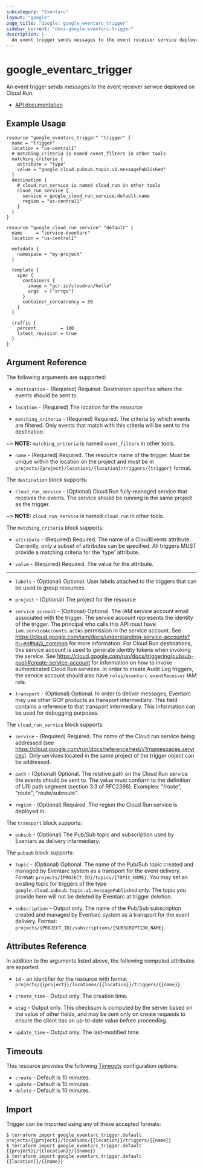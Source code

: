 ```yaml
---
subcategory: "Eventarc"
layout: "google"
page_title: "Google: google_eventarc_trigger"
sidebar_current: "docs-google-eventarc-trigger"
description: |-
  An event trigger sends messages to the event receiver service deployed on Cloud Run.
---
```


# google\_eventarc\_trigger

An event trigger sends messages to the event receiver service deployed on Cloud Run.

* [API documentation](https://cloud.google.com/eventarc/docs/reference/rest/v1/projects.locations.triggers)

## Example Usage

```hcl
resource "google_eventarc_trigger" "trigger" {
  name = "trigger"
  location = "us-central1"
  # matching_criteria is named event_filters in other tools
  matching_criteria {
    attribute = "type"
    value = "google.cloud.pubsub.topic.v1.messagePublished"
  }
  destination {
    # cloud_run_service is named cloud_run in other tools
    cloud_run_service {
      service = google_cloud_run_service.default.name
      region = "us-central1"
    }
  }
}

resource "google_cloud_run_service" "default" {
  name     = "service-eventarc"
  location = "us-central1"

  metadata {
    namespace = "my-project"
  }

  template {
    spec {
      containers {
        image = "gcr.io/cloudrun/hello"
        args  = ["arrgs"]
      }
      container_concurrency = 50
    }
  }

  traffic {
    percent         = 100
    latest_revision = true
  }
}
```

## Argument Reference

The following arguments are supported:

* `destination` -
  (Required)
  Required. Destination specifies where the events should be sent to.
  
* `location` -
  (Required)
  The location for the resource
  
* `matching_criteria` -
  (Required)
  Required. The criteria by which events are filtered. Only events that match with this criteria will be sent to the destination.

~> **NOTE:** `matching_criteria` is named `event_filters` in other tools.

* `name` -
  (Required)
  Required. The resource name of the trigger. Must be unique within the location on the project and must be in `projects/{project}/locations/{location}/triggers/{trigger}` format.
  

The `destination` block supports:
    
* `cloud_run_service` -
  (Optional)
  Cloud Run fully-managed service that receives the events. The service should be running in the same project as the trigger.

~> **NOTE:** `cloud_run_service` is named `cloud_run` in other tools.

The `matching_criteria` block supports:
    
* `attribute` -
  (Required)
  Required. The name of a CloudEvents attribute. Currently, only a subset of attributes can be specified. All triggers MUST provide a matching criteria for the 'type' attribute.
    
* `value` -
  (Required)
  Required. The value for the attribute.
    
- - -

* `labels` -
  (Optional)
  Optional. User labels attached to the triggers that can be used to group resources.
  
* `project` -
  (Optional)
  The project for the resource
  
* `service_account` -
  (Optional)
  Optional. The IAM service account email associated with the trigger. The service account represents the identity of the trigger. The principal who calls this API must have `iam.serviceAccounts.actAs` permission in the service account. See https://cloud.google.com/iam/docs/understanding-service-accounts?hl=en#sa\\\_common for more information. For Cloud Run destinations, this service account is used to generate identity tokens when invoking the service. See https://cloud.google.com/run/docs/triggering/pubsub-push#create-service-account for information on how to invoke authenticated Cloud Run services. In order to create Audit Log triggers, the service account should also have `roles/eventarc.eventReceiver` IAM role.
  
* `transport` -
  (Optional)
  Optional. In order to deliver messages, Eventarc may use other GCP products as transport intermediary. This field contains a reference to that transport intermediary. This information can be used for debugging purposes.
  

The `cloud_run_service` block supports:
    
* `service` -
  (Required)
  Required. The name of the Cloud run service being addressed (see https://cloud.google.com/run/docs/reference/rest/v1/namespaces.services). Only services located in the same project of the trigger object can be addressed.
    
* `path` -
  (Optional)
  Optional. The relative path on the Cloud Run service the events should be sent to. The value must conform to the definition of URI path segment (section 3.3 of RFC2396). Examples: "/route", "route", "route/subroute".
    
* `region` -
  (Optional)
  Required. The region the Cloud Run service is deployed in.
    
The `transport` block supports:
    
* `pubsub` -
  (Optional)
  The Pub/Sub topic and subscription used by Eventarc as delivery intermediary.

The `pubsub` block supports:
    
* `topic` -
  (Optional)
  Optional. The name of the Pub/Sub topic created and managed by Eventarc system as a transport for the event delivery. Format: `projects/{PROJECT_ID}/topics/{TOPIC_NAME}`. You may set an existing topic for triggers of the type `google.cloud.pubsub.topic.v1.messagePublished` only. The topic you provide here will not be deleted by Eventarc at trigger deletion.
    
* `subscription` -
  Output only. The name of the Pub/Sub subscription created and managed by Eventarc system as a transport for the event delivery. Format: `projects/{PROJECT_ID}/subscriptions/{SUBSCRIPTION_NAME}`.
    
## Attributes Reference

In addition to the arguments listed above, the following computed attributes are exported:

* `id` - an identifier for the resource with format `projects/{{project}}/locations/{{location}}/triggers/{{name}}`

* `create_time` -
  Output only. The creation time.
  
* `etag` -
  Output only. This checksum is computed by the server based on the value of other fields, and may be sent only on create requests to ensure the client has an up-to-date value before proceeding.
  
* `update_time` -
  Output only. The last-modified time.
  
## Timeouts

This resource provides the following
[Timeouts](/docs/configuration/resources.html#timeouts) configuration options:

- `create` - Default is 10 minutes.
- `update` - Default is 10 minutes.
- `delete` - Default is 10 minutes.

## Import

Trigger can be imported using any of these accepted formats:

```
$ terraform import google_eventarc_trigger.default projects/{{project}}/locations/{{location}}/triggers/{{name}}
$ terraform import google_eventarc_trigger.default {{project}}/{{location}}/{{name}}
$ terraform import google_eventarc_trigger.default {{location}}/{{name}}
```